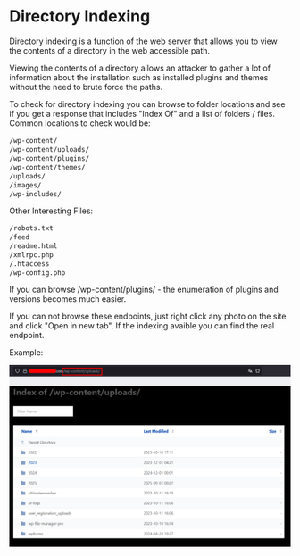 # Directory Indexing

Directory indexing is a function of the web server that allows you to view the contents of a directory in the web accessible path.

Viewing the contents of a directory allows an attacker to gather a lot of information about the installation such as installed plugins and themes without the need to brute force the paths.

To check for directory indexing you can browse to folder locations and see if you get a response that includes "Index Of" and a list of folders / files. Common locations to check would be:

```
/wp-content/
/wp-content/uploads/
/wp-content/plugins/
/wp-content/themes/
/uploads/
/images/
/wp-includes/
```

Other Interesting Files:
```
/robots.txt
/feed
/readme.html
/xmlrpc.php
/.htaccess
/wp-config.php
```

If you can browse /wp-content/plugins/ - the enumeration of plugins and versions becomes much easier.

If you can not browse these endpoints, just right click any photo on the site and click "Open in new tab". If the indexing avaible you can find the real endpoint.

Example:

![Directory_Indexing](./img/directory_indexing.png)


